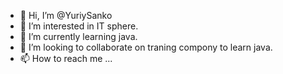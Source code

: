 - 👋 Hi, I’m @YuriySanko
- 👀 I’m interested in IT sphere.
- 🌱 I’m currently learning java.
- 💞️ I’m looking to collaborate on traning compony to learn java.
- 📫 How to reach me ...

<!---
YuriySanko/YuriySanko is a ✨ special ✨ repository because its `README.md` (this file) appears on your GitHub profile.
You can click the Preview link to take a look at your changes.
--->
